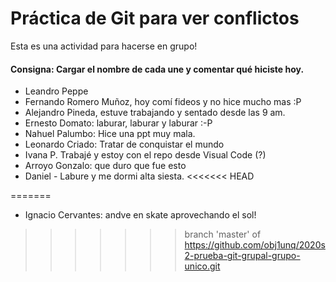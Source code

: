 # Práctica de Git para ver conflictos 

Esta es una actividad para hacerse en grupo! 

#### Consigna: Cargar el nombre de cada une y comentar qué hiciste hoy.

- Leandro Peppe
- Fernando Romero Muñoz, hoy comí fideos y no hice mucho mas :P
- Alejandro Pineda, estuve trabajando y sentado desde las 9 am.
- Ernesto Domato: laburar, laburar y laburar :-P
- Nahuel Palumbo: Hice una ppt muy mala.
- Leonardo Criado: Tratar de conquistar el mundo 
- Ivana P. Trabajé y estoy con el repo desde Visual Code (?)
- Arroyo Gonzalo: que duro que fue esto
- Daniel - Labure y me dormi alta siesta.
<<<<<<< HEAD

=======
- Ignacio Cervantes: andve en skate aprovechando el sol!
>>>>>>> branch 'master' of https://github.com/obj1unq/2020s2-prueba-git-grupal-grupo-unico.git
